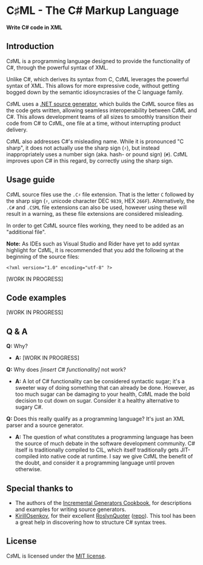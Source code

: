 ﻿# C♯ML - The C# Markup Language

**Write C# code in XML**

## Introduction

C♯ML is a programming language designed to provide the functionality of C#, through the powerful syntax of XML.

Unlike C#, which derives its syntax from C, C♯ML leverages the powerful syntax of XML. This allows for more expressive code, without getting bogged down by the semantic idiosyncrasies of the C language family.

C♯ML uses a [.NET source generator](https://devblogs.microsoft.com/dotnet/introducing-c-source-generators/), which builds the C♯ML source files as the code gets written, allowing seamless interoperability between C♯ML and C#. This allows development teams of all sizes to smoothly transition their code from C# to C♯ML, one file at a time, without interrupting product delivery.

C♯ML also addresses C#'s misleading name. While it is pronounced "C sharp", it does not actually use the sharp sign (`♯`), but instead inappropriately uses a number sign (aka. hash- or pound sign) (`#`). C♯ML improves upon C# in this regard, by correctly using the sharp sign.

## Usage guide

C♯ML source files use the `.C♯` file extension. That is the letter `C` followed by the sharp sign (`♯`, unicode character DEC `9839`, HEX `266F`). Alternatively, the `.C#` and `.CSML` file extensions can also be used, however using these will result in a warning, as these file extensions are considered misleading.

In order to get C♯ML source files working, they need to be added as an "additional file".

**Note:** As IDEs such as Visual Studio and Rider have yet to add syntax highlight for C♯ML, it is recommended that you add the following at the beginning of the source files:

    <?xml version="1.0" encoding="utf-8" ?>

[WORK IN PROGRESS]

## Code examples

[WORK IN PROGRESS]

## Q & A

**Q:** Why?

- **A:** [WORK IN PROGRESS]

**Q:** Why does *[insert C# functionality]* not work?

- **A:** A lot of C# functionality can be considered syntactic sugar; it's a sweeter way of doing something that can already be done. However, as too much sugar can be damaging to your health, C♯ML made the bold decision to cut down on sugar. Consider it a healthy alternative to sugary C#.

**Q:** Does this really qualify as a programming language? It's just an XML parser and a source generator.

- **A:** The question of what constitutes a programming language has been the source of much debate in the software development community. C# itself is traditionally compiled to CIL, which itself traditionally gets JIT-compiled into native code at runtime. I say we give C♯ML the benefit of the doubt, and consider it a programming language until proven otherwise.

## Special thanks to

- The authors of the [Incremental Generators Cookbook](https://github.com/dotnet/roslyn/blob/main/docs/features/incremental-generators.cookbook.md), for descriptions and examples for writing source generators.
- [KirillOsenkov](https://github.com/KirillOsenkov), for their excellent [RoslynQuoter](https://roslynquoter.azurewebsites.net/) ([repo](https://github.com/KirillOsenkov/RoslynQuoter)). This tool has been a great help in discovering how to structure C# syntax trees.

## License

C♯ML is licensed under the [MIT license](/LICENSE).
